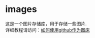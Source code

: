 # images

这是一个图片存储库，用于存储一些图片.   
详细教程请访问：[如何使用github作为图床](https://www.baidu.com/s?ie=utf-8&f=8&rsv_bp=1&rsv_idx=1&tn=baidu&wd=%E5%A6%82%E4%BD%95%E4%BD%BF%E7%94%A8github%E4%BD%9C%E4%B8%BA%E5%9B%BE%E5%BA%8A&fenlei=256&oq=%25E5%25A6%2582%25E4%25BD%2595%25E4%25BD%25BF%25E7%2594%25A8github%25E4%25BD%259C%25E4%25B8%25BA%25E5%259B%25BE%25E5%25BA%258A&rsv_pq=b612ba7a0000ba89&rsv_t=ecf6f6vqXfrv%2BnUpLbbNq%2FNpO2wXTHqR6m4WJr%2FnfErpTRcAgJcY%2B40kov0&rqlang=cn&rsv_enter=0&rsv_dl=tb&rsv_btype=t&inputT=1746&rsv_sug3=50&rsv_sug1=32&rsv_sug7=100&rsv_sug4=2001&rsv_sug=1)